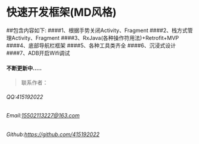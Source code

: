 # 快速开发框架(MD风格)
##包含内容如下:
####1、根据手势关闭Activity、Fragment
####2、栈方式管理Activity、Fragment
####3、RxJava(各种操作符用法)+Retrofit+MVP 
####4、底部导航栏框架
####5、各种工具类齐全
####6、沉浸式设计
####7、ADB开启Wifi调试
####    不断更新中.....
>联系作者： 
###### QQ:415192022
###### Email:15502113227@163.com
###### Github:https://github.com/415192022
